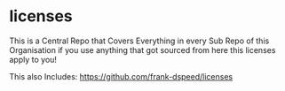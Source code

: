 # licenses
This is a Central Repo that Covers Everything in every Sub Repo of this Organisation if you use anything that got sourced from here this licenses apply to you!

This also Includes: https://github.com/frank-dspeed/licenses
